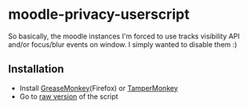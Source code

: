 # moodle-privacy-userscript
So basically, the moodle instances I'm forced to use tracks visibility API and/or focus/blur events on window. I simply wanted to disable them :)  

## Installation
- Install [GreaseMonkey](https://addons.mozilla.org/en-US/firefox/addon/greasemonkey/)(Firefox) or [TamperMonkey](https://www.tampermonkey.net/)
- Go to [raw version](https://github.com/wvffle/moodle-privacy-userscript/raw/main/moodle-privacy.user.js) of the script

